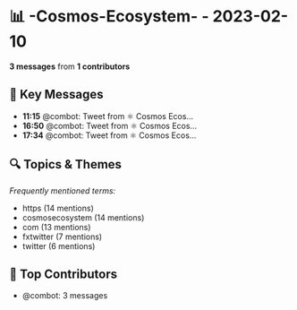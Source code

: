 # 📊 -Cosmos-Ecosystem- - 2023-02-10
**3 messages** from **1 contributors**

## 💬 Key Messages
- **11:15** @combot: [‌‌‌‌‎⁠](https://twitter.com/CosmosEcosystem/status/1624004083685199872)Tweet from ⚛️ Cosmos Ecos...
- **16:50** @combot: [‌‌‌‌‎⁠](https://twitter.com/CosmosEcosystem/status/1624088452898648065)Tweet from ⚛️ Cosmos Ecos...
- **17:34** @combot: [‌‌‌‌‎⁠](https://twitter.com/CosmosEcosystem/status/1624099481833680897)Tweet from ⚛️ Cosmos Ecos...

## 🔍 Topics & Themes
*Frequently mentioned terms:*
- https (14 mentions)
- cosmosecosystem (14 mentions)
- com (13 mentions)
- fxtwitter (7 mentions)
- twitter (6 mentions)

## 👥 Top Contributors
- @combot: 3 messages